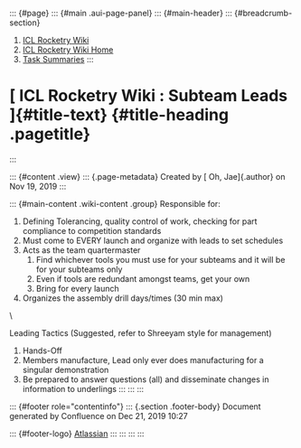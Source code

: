 ::: {#page}
::: {#main .aui-page-panel}
::: {#main-header}
::: {#breadcrumb-section}
1.  [ICL Rocketry Wiki](index.html)
2.  [ICL Rocketry Wiki Home](ICL-Rocketry-Wiki-Home_142270843.html)
3.  [Task Summaries](Task-Summaries_142271786.html)
:::

[ ICL Rocketry Wiki : Subteam Leads ]{#title-text} {#title-heading .pagetitle}
==================================================
:::

::: {#content .view}
::: {.page-metadata}
Created by [ Oh, Jae]{.author} on Nov 19, 2019
:::

::: {#main-content .wiki-content .group}
Responsible for:

1.  Defining Tolerancing, quality control of work, checking for part
    compliance to competition standards
2.  Must come to EVERY launch and organize with leads to set schedules
3.  Acts as the team quartermaster
    1.  Find whichever tools you must use for your subteams and it will
        be for your subteams only
    2.  Even if tools are redundant amongst teams, get your own
    3.  Bring for every launch
4.  Organizes the assembly drill days/times (30 min max)

\

Leading Tactics (Suggested, refer to Shreeyam style for management)

1.  Hands-Off
2.  Members manufacture, Lead only ever does manufacturing for a
    singular demonstration
3.  Be prepared to answer questions (all) and disseminate changes in
    information to underlings
:::
:::
:::

::: {#footer role="contentinfo"}
::: {.section .footer-body}
Document generated by Confluence on Dec 21, 2019 10:27

::: {#footer-logo}
[Atlassian](http://www.atlassian.com/)
:::
:::
:::
:::
